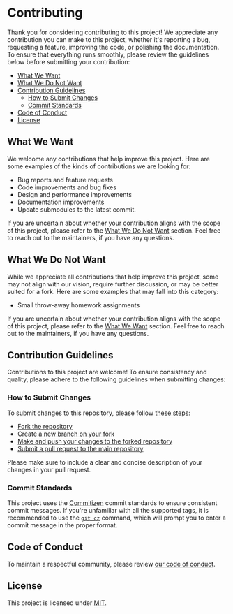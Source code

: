 # Contributing

Thank you for considering contributing to this project! We appreciate any
contribution you can make to this project, whether it's reporting a bug,
requesting a feature, improving the code, or polishing the documentation. To
ensure that everything runs smoothly, please review the guidelines below before
submitting your contribution:

- [What We Want](#what-we-want)
- [What We Do Not Want](#what-we-do-not-want)
- [Contribution Guidelines](#contribution-guidelines)
  - [How to Submit Changes](#how-to-submit-changes)
  - [Commit Standards](#commit-standards)
- [Code of Conduct](#code-of-conduct)
- [License](#license)

## What We Want

We welcome any contributions that help improve this project. Here are some
examples of the kinds of contributions we are looking for:

- Bug reports and feature requests
- Code improvements and bug fixes
- Design and performance improvements
- Documentation improvements
- Update submodules to the latest commit.

If you are uncertain about whether your contribution aligns with the scope of
this project, please refer to the [What We Do Not Want](#what-we-do-not-want)
section. Feel free to reach out to the maintainers, if you have any questions.

## What We Do Not Want

While we appreciate all contributions that help improve this project, some may
not align with our vision, require further discussion, or may be better suited
for a fork. Here are some examples that may fall into this category:

- Small throw-away homework assignments

If you are uncertain about whether your contribution aligns with the scope of
this project, please refer to the [What We Want](#what-we-want) section. Feel
free to reach out to the maintainers, if you have any questions.

## Contribution Guidelines

Contributions to this project are welcome! To ensure consistency and quality,
please adhere to the following guidelines when submitting changes:

### How to Submit Changes

To submit changes to this repository, please follow [these
steps](https://docs.github.com/en/get-started/quickstart/contributing-to-projects):

- [Fork the
  repository](https://docs.github.com/en/get-started/quickstart/contributing-to-projects#forking-a-repository)
- [Create a new branch on your
  fork](https://docs.github.com/en/get-started/quickstart/contributing-to-projects#creating-a-branch-to-work-on)
- [Make and push your changes to the forked
  repository](https://docs.github.com/en/get-started/quickstart/contributing-to-projects#making-and-pushing-changes)
- [Submit a pull request to the main
  repository](https://docs.github.com/en/get-started/quickstart/contributing-to-projects#making-a-pull-request)

Please make sure to include a clear and concise description of your changes in
your pull request.

### Commit Standards

This project uses the [Commitizen](http://commitizen.github.io/cz-cli) commit
standards to ensure consistent commit messages. If you're unfamiliar with all
the supported tags, it is recommended to use the [`git
cz`](https://github.com/commitizen/cz-cli) command, which will prompt you to
enter a commit message in the proper format.

## Code of Conduct

To maintain a respectful community, please review [our code of
conduct](CODE_OF_CONDUCT.md).

## License

This project is licensed under [MIT](../LICENSE).
